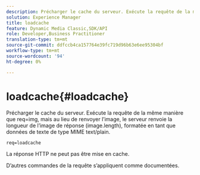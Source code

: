 ```yaml
---
description: Précharger le cache du serveur. Exécute la requête de la même manière que req=img, mais au lieu de renvoyer l’image, le serveur renvoie la longueur de l’image de réponse (image.length), formatée en tant que données de texte de type MIME text/plain.
solution: Experience Manager
title: loadcache
feature: Dynamic Media Classic,SDK/API
role: Developer,Business Practitioner
translation-type: tm+mt
source-git-commit: ddfccb4ca157764e39fc719d96b63e6ee95304bf
workflow-type: tm+mt
source-wordcount: '94'
ht-degree: 0%

---
```



# loadcache{#loadcache}

Précharger le cache du serveur. Exécute la requête de la même manière que req=img, mais au lieu de renvoyer l’image, le serveur renvoie la longueur de l’image de réponse (image.length), formatée en tant que données de texte de type MIME text/plain.

`req=loadcache`

La réponse HTTP ne peut pas être mise en cache.

D’autres commandes de la requête s’appliquent comme documentées.

